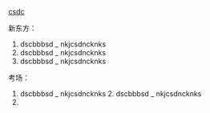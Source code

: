 [csdc](simo://https://xiaohongshu.com)



新东方：

1. dscbbbsd _ nkjcsdncknks
2. dscbbbsd _ nkjcsdncknks
3. dscbbbsd _ nkjcsdncknks



考场：

1. dscbbbsd _ nkjcsdncknks     2. dscbbbsd _ nkjcsdncknks
2. 



